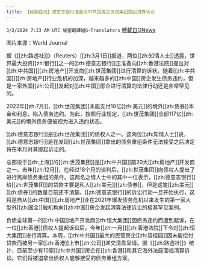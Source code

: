 ```yaml
---
title: 【秘翻在线】德意志银行准备对中共国房企世茂集团提起清算诉讼
---
```

`3/2/2024 7:33 AM UTC 秘密翻譯組G-Translators` [轉載自GNews](https://gnews.org/articles/2358471)

图片来源：World Journal

据《[[zh:路透社]]》（Reuters）[[zh:3月1日]]报道，两位[[zh:知情人士]]透露，世界最大投资[[zh:银行]]之一的[[zh:德意志银行]]正准备向[[zh:香港法院]]提出对[[zh:中共国]][[zh:房地产]]开发商[[zh:世茂集团]]进行清算的诉状。随着[[zh:中共国]][[zh:房地产]]行业危机的加深，越来越多的[[zh:中国]]房企发生债务违约，但是一家外国[[zh:公司]]发起对[[zh:中国]]房企进行清算的法律行动还是非常罕见的。

2022年[[zh:7月]]，[[zh:世茂集团]]未能支付10亿[[zh:美元]]的境外[[zh:债券]]本金和利息，陷入债务违约。为此，按照行业规定，[[zh:世茂集团]]全部117亿[[zh:美元]]的境外债务便被视为进入违约状态。

[[zh:德意志银行]]是[[zh:世茂集团]]的债权人之一。这两位[[zh:知情人士]]说，[[zh:德意志银行]]是在发现[[zh:世茂集团]]拿出的债务重组条件无法接受之后决定将在本月对其提起诉讼的。

总部设于[[zh:上海]]的[[zh:世茂集团]]是[[zh:中共国]]前20大[[zh:房地产]]开发商之一。去年[[zh:12月]]，在经过18个月的谈判后，[[zh:世茂集团]]向债权人提出了进行离岸债务重组的条件。这两名之情人士中的其中一位表示，[[zh:德意志银行]]给[[zh:世茂集团]]的贷款主要是私人[[zh:美元]][[zh:债券]]，但是这笔[[zh:美元]][[zh:债券]]的数量目前还不清楚。[[zh:德意志银行]]的诉讼行动一旦开始执行，这将是自从[[zh:中国]][[zh:房地产]]业在2021年爆发债务危机以来发生的第一家大型外[[zh:国金]]融机构向[[zh:中国]]房企发起清算法律诉讼的极其罕见案例。

负债全球第一的[[zh:中国]]地产开发商[[zh:恒大集团]]因债务违约而遭到起诉，在一位[[zh:香港]]债权人提起诉讼后，今年[[zh:一月]][[zh:香港法院]]下令对[[zh:恒大集团]]进行清算。本周，[[zh:中共国]]最大的民营房企[[zh:碧桂园]]因未能偿付贷款而被另一家[[zh:香港]]上市[[zh:公司]]递交清盘呈请。据《[[zh:路透社]]》统计，目前至少有10家[[zh:中共国]]房企在[[zh:香港]]和其它海外法庭面临清算诉讼。它们将被迫拿出债权人能够接受的债务重组方案。
